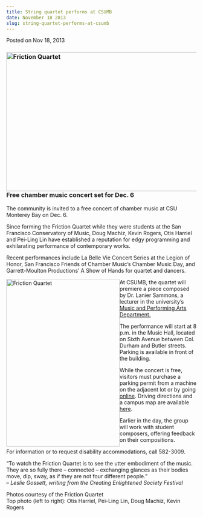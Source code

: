 ```yaml
---
title: String quartet performs at CSUMB
date: November 18 2013
slug: string-quartet-performs-at-csumb
---
```


  



<span class="date">Posted on Nov 18, 2013    </span>
<h3><img alt="Friction Quartet" src="https://news.csumb.edu/sites/default/files/65/attachments/news/images/friction_quartet_wall.jpg" style="float:left; width:550px; height:367px">Free chamber music
concert set for Dec. 6</img></h3>
<p>The community is invited to a free concert of chamber music at
CSU Monterey Bay on Dec. 6.</p>
<p>Since forming the Friction Quartet while they were students at
the San Francisco Conservatory of Music, Doug Machiz, Kevin Rogers,
Otis Harriel and Pei-Ling Lin have established a reputation for
edgy programming and exhilarating performance of contemporary
works.</p>
<p>Recent performances include La Belle Vie Concert Series at the
Legion of Honor, San Francisco Friends of Chamber Music&#x2019;s Chamber
Music Day, and Garrett-Moulton Productions&#x2019; A Show of Hands for
quartet and dancers.</p>
<p><img alt="Friction Quartet" src="https://news.csumb.edu/sites/default/files/65/attachments/news/images/friction_quartet.jpg" style="float:left; width:300px; height:442px">At CSUMB, the
quartet will premiere a piece composed by Dr. Lanier Sammons, a
lecturer in the university&#x2019;s <a href="https://mpa.csumb.edu/" rel="nofollow">Music and Performing Arts Department.</a></img></p>
<p>The performance will start at 8 p.m. in the Music Hall, located
on Sixth Avenue between Col. Durham and Butler streets. Parking is
available in front of the building.</p>
<p>While the concert is free, visitors must purchase a parking
permit from a machine on the adjacent lot or by going <a href="https://store.csumb.edu/products/daily-parking-permit" rel="nofollow">online</a>. Driving directions and a campus map are
available <a href="https://csumb.edu/maps" rel="nofollow">here</a>.</p>
<p>Earlier in the day, the group will work with student composers,
offering feedback on their compositions.</p>
<p>For information or to request disability accommodations, call
582-3009.</p>
<p>&#x201C;To watch the Friction Quartet is to see the utter embodiment of
the music. They are so fully there &#x2013; connected &#x2013; exchanging glances
as their bodies move, dip, sway, as if they are not four different
people.&#x201D;<br>
&#x2013; <em>Leslie Gossett, writing from the Creating Enlightened Society
Festival</em></br></p>
<p>Photos courtesy of the Friction Quartet<br>
Top photo (left to right): Otis Harriel, Pei-Ling Lin, Doug Machiz,
Kevin Rogers</br></p>
<p><br>
&#xA0;</br></p>





 
